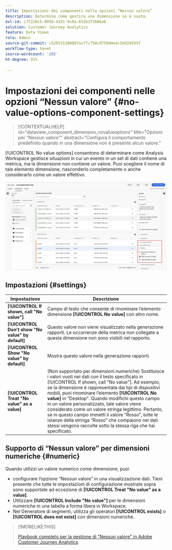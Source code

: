 ```yaml
---
title: Impostazioni dei componenti nelle opzioni “Nessun valore”
description: Determina come gestire una dimensione se è vuota.
exl-id: c7f226c5-0058-4151-9c9a-652b37266beb
solution: Customer Journey Analytics
feature: Data Views
role: Admin
source-git-commit: c526531206887acf7c750c8759d4eec5dd24935f
workflow-type: tm+mt
source-wordcount: '282'
ht-degree: 91%

---
```


# Impostazioni dei componenti nelle opzioni “Nessun valore” {#no-value-options-component-settings}

<!-- markdownlint-disable MD034 -->

>[!CONTEXTUALHELP]
>id="dataview_component_dimension_novalueoptions"
>title="Opzioni per “Nessun valore”"
>abstract="Configura il comportamento predefinito quando in una dimensione non è presente alcun valore."

<!-- markdownlint-enable MD034 -->


[!UICONTROL No value options] consentono di determinare come Analysis Workspace gestisce situazioni in cui un evento in un set di dati contiene una metrica, ma la dimensione non contiene un valore. Puoi scegliere il nome di tale elemento dimensione, nasconderlo completamente o anche considerarlo come un valore effettivo.

![Opzioni per “Nessun valore”](../assets/no-value-options.png)

## Impostazioni {#settings}

| Impostazione | Descrizione |
| --- | --- |
| **[!UICONTROL If shown, call "No value"]** | Campo di testo che consente di rinominare l’elemento dimensione **[!UICONTROL No value]** con altro nome. |
| **[!UICONTROL Don't show "No value" by default]** | Questo valore non viene visualizzato nella generazione rapporti. Le occorrenze della metrica non collegate a questa dimensione non sono visibili nel rapporto. |
| **[!UICONTROL Show "No value" by default]** | Mostra questo valore nella generazione rapporti. |
| **[!UICONTROL Treat "No value" as a value]** | (Non supportato per dimensioni numeriche) Sostituisce i valori vuoti nei dati con il testo specificato in [!UICONTROL If shown, call "No value"]. Ad esempio, se la dimensione è rappresentata dai tipi di dispositivi mobili, puoi rinominare l’elemento **[!UICONTROL No value]** in “Desktop”. Quando modifichi questo campo in un valore personalizzato, tale valore viene considerato come un valore stringa legittimo. Pertanto, se in questo campo immetti il valore “Rosso”, tutte le istanze della stringa “Rosso” che compaiono nei dati stessi vengono raccolte sotto la stessa riga che hai specificato. |

## Supporto di “Nessun valore” per dimensioni numeriche {#numeric}

Quando utilizzi un valore numerico come dimensione, puoi

* configurare l’opzione “Nessun valore” in una visualizzazione dati. Tieni presente che tutte le impostazioni di configurazione mostrate sopra sono supportate ad eccezione di **[!UICONTROL Treat "No value" as a value]**.
* Utilizzare **[!UICONTROL Include "No value"]** per le dimensioni numeriche in una tabella a forma libera in Workspace.
* Nel Generatore di segmenti, utilizza gli operatori **[!UICONTROL exists]** o **[!UICONTROL does not exist]** con dimensioni numeriche.


>[!MORELIKETHIS]
>
>[Playbook completo per la gestione di &quot;Nessun valore&quot; in Adobe Customer Journey Analytics](https://experienceleaguecommunities.adobe.com/t5/adobe-analytics-blogs/the-complete-playbook-for-handling-no-value-in-adobe-cja/ba-p/756696#M598).


